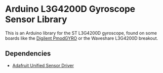 # Arduino L3G4200D Gyroscope Sensor Library

This is an Arduino library for the ST L3G4200D gyroscope, found on some boards like the [Digilent PmodGYRO](https://digilent.com/reference/pmod/pmodgyro/start) or the Waveshare L3G4200D breakout.

## Dependencies

 - [Adafruit Unified Sensor Driver](https://github.com/adafruit/Adafruit_Sensor)

